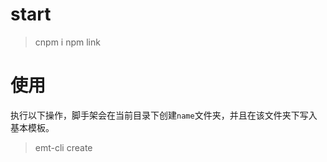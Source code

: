 # start

> cnpm i
> npm link 

# 使用
执行以下操作，脚手架会在当前目录下创建`name`文件夹，并且在该文件夹下写入基本模板。
> emt-cli create <name>